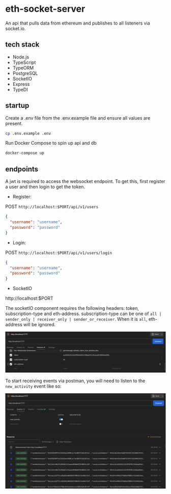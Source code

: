 # eth-socket-server

An api that pulls data from ethereum and publishes to all listeners via socket.io.

## tech stack

- Node.js
- TypeScript
- TypeORM
- PostgreSQL
- SocketIO
- Express
- TypeDI

## startup

Create a .env file from the .env.example file and ensure all values are present.

```sh
cp .env.example .env
```

Run Docker Compose to spin up api and db

```sh
docker-compose up
```

## endpoints

A jwt is required to access the websocket endpoint. To get this, first register a user and then login to get the token.

- Register:

POST `http://localhost:$PORT/api/v1/users`

```json
{
  "username": "username",
  "password": "password"
}
```

- Login:

POST `http://localhost:$PORT/api/v1/users/login`

```json
{
  "username": "username",
  "password": "password"
}
```

- SocketIO

http://localhost:$PORT

The socketIO component requires the following headers: token, subscription-type and eth-address. subscription-type can be one of `all | sender_only | receiver_only | sender_or_receiver`. When it is `all`, eth-address will be ignored.

![Diagram](./docs/headers.png)

To start receiving events via postman, you will need to listen to the `new_activity` event like so:

![Diagram](./docs/listen.png)
